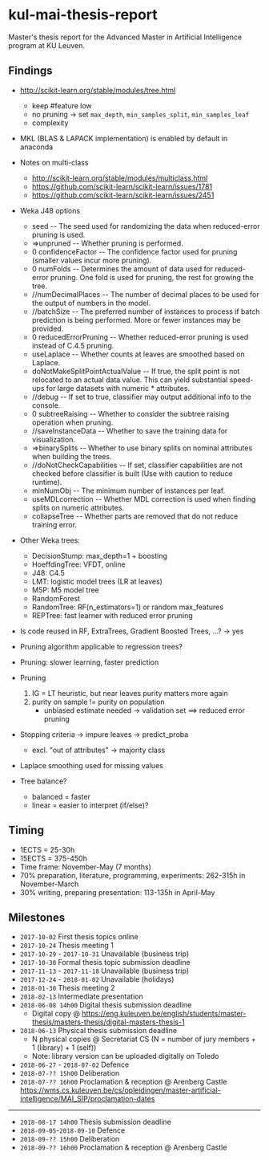 # kul-mai-thesis-report

Master's thesis report for the Advanced Master in Artificial Intelligence program at KU Leuven.

## Findings

* <http://scikit-learn.org/stable/modules/tree.html>
  * keep #feature low
  * no pruning -> set `max_depth`, `min_samples_split`, `min_samples_leaf`
  * complexity

* MKL (BLAS & LAPACK implementation) is enabled by default in anaconda

* Notes on multi-class
  * <http://scikit-learn.org/stable/modules/multiclass.html>
  * <https://github.com/scikit-learn/scikit-learn/issues/1781>
  * <https://github.com/scikit-learn/scikit-learn/issues/2451>

* Weka J48 options
  * seed -- The seed used for randomizing the data when reduced-error pruning is used.
  * =>unpruned -- Whether pruning is performed.
  * 0 confidenceFactor -- The confidence factor used for pruning (smaller values incur more pruning).
  * 0 numFolds -- Determines the amount of data used for reduced-error pruning.  One fold is used for pruning, the rest for growing the tree.
  * //numDecimalPlaces -- The number of decimal places to be used for the output of numbers in the model.
  * //batchSize -- The preferred number of instances to process if batch prediction is being performed. More or fewer instances may be provided.
  * 0 reducedErrorPruning -- Whether reduced-error pruning is used instead of C.4.5 pruning.
  * useLaplace -- Whether counts at leaves are smoothed based on Laplace.
  * doNotMakeSplitPointActualValue -- If true, the split point is not relocated to an actual data value. This can yield substantial speed-ups for large datasets with numeric   * attributes.
  * //debug -- If set to true, classifier may output additional info to the console.
  * 0 subtreeRaising -- Whether to consider the subtree raising operation when pruning.
  * //saveInstanceData -- Whether to save the training data for visualization.
  * =>binarySplits -- Whether to use binary splits on nominal attributes when building the trees.
  * //doNotCheckCapabilities -- If set, classifier capabilities are not checked before classifier is built (Use with caution to reduce runtime).
  * minNumObj -- The minimum number of instances per leaf.
  * useMDLcorrection -- Whether MDL correction is used when finding splits on numeric attributes.
  * collapseTree -- Whether parts are removed that do not reduce training error.
* Other Weka trees:
  * DecisionStump: max_depth=1 + boosting
  * HoeffdingTree: VFDT, online
  * J48: C4.5
  * LMT: logistic model trees (LR at leaves)
  * M5P: M5 model tree
  * RandomForest
  * RandomTree: RF(n_estimators=1) or random max_features
  * REPTree: fast learner with reduced error pruning
* Is code reused in RF, ExtraTrees, Gradient Boosted Trees, ...? -> yes
* Pruning algorithm applicable to regression trees?
* Pruning: slower learning, faster prediction
* Pruning
  1. IG = LT heuristic, but near leaves purity matters more again
  2. purity on sample != purity on population
     * unbiased estimate needed -> validation set ==> reduced error pruning
* Stopping criteria -> impure leaves -> predict_proba
  * excl. "out of attributes" -> majority class
* Laplace smoothing used for missing values
* Tree balance?
  * balanced = faster
  * linear = easier to interpret (if/else)?

## Timing

* 1ECTS = 25-30h
* 15ECTS = 375-450h
* Time frame: November-May (7 months)
* 70% preparation, literature, programming, experiments: 262-315h in November-March
* 30% writing, preparing presentation: 113-135h in April-May

## Milestones

* `2017-10-02` First thesis topics online
* `2017-10-24` Thesis meeting 1
* `2017-10-29` - `2017-10-31` Unavailable (business trip)
* `2017-10-30` Formal thesis topic submission deadline
* `2017-11-13` - `2017-11-18` Unavailable (business trip)
* `2017-12-24` - `2018-01-02` Unavailable (holidays)
* `2018-01-30` Thesis meeting 2
* `2018-02-13` Intermediate presentation
* `2018-06-08 14h00` Digital thesis submission deadline
  * Digital copy @ <https://eng.kuleuven.be/english/students/master-thesis/masters-thesis/digital-masters-thesis-1>
* `2018-06-13` Physical thesis submission deadline
  * N physical copies @ Secretariat CS (N = number of jury members + 1 (library) + 1 (self))
  * Note: library version can be uploaded digitally on Toledo
* `2018-06-27` - `2018-07-02` Defence
* `2018-07-?? 15h00` Deliberation
* `2018-07-?? 16h00` Proclamation & reception @ Arenberg Castle <https://wms.cs.kuleuven.be/cs/opleidingen/master-artificial-intelligence/MAI_SIP/proclamation-dates>

---

* `2018-08-17 14h00` Thesis submission deadline
* `2018-09-05`-`2018-09-10` Defence
* `2018-09-?? 15h00` Deliberation
* `2018-09-?? 16h00` Proclamation & reception @ Arenberg Castle
